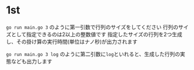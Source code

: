 # 1st

`go run main.go 3`
のように第一引数で行列のサイズをしてください
行列のサイズとして指定できるのは2以上の整数値です
指定したサイズの行列を2つ生成し、その掛け算の実行時間(単位はナノ秒)が出力されます

`go run main.go 3 log`
のように第二引数に`log`といれると、生成した行列の実態なども出力します
